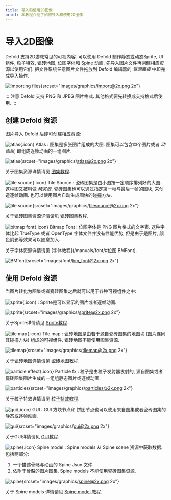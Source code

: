 ```yaml
---
title: 导入和使用2D图像
brief: 本教程介绍了如何导入和使用2D图像.
---
```


# 导入2D图像

Defold 支持2D游戏常见的可视内容. 可以使用 Defold 制作静态或动态Sprite, UI 组件, 粒子特效, 瓷砖地图, 位图字体和 Spine 动画. 先导入图片文件再创建相应资源以使用它们. 把文件系统任意图片文件拖放到 Defold 编辑器的 *资源面板* 中即完成导入操作.

![Importing files](images/graphics/import.png){srcset="images/graphics/import@2x.png 2x"}

::: 注意
Defold 支持 PNG 和 JPEG 图片格式. 其他格式要先转换成支持格式后使用.
:::


## 创建 Defold 资源

图片导入 Defold 后即可创建相应资源:

![atlas](images/icons/atlas.png){.icon} Atlas
: 图集是多张图片组成的大图. 图集可以包含单个图片或者 *动画组*, 即组成逐帧动画的一组图片.

  ![atlas](images/graphics/atlas.png){srcset="images/graphics/atlas@2x.png 2x"}

关于图集资源详情请见 [图集教程](/manuals/atlas).

![tile source](images/icons/tilesource.png){.icon} Tile Source
: 瓷砖图集是由小图按一定顺序排列好的大图. 这种图又被叫做 _精灵表_. 瓷砖图集也可以通过指定第一帧与最后一帧的图块, 来创造逐帧动画. 也可以使用图片自动生成图块的碰撞方块.

  ![tile source](images/graphics/tilesource.png){srcset="images/graphics/tilesource@2x.png 2x"}

关于瓷砖图集资源详情请见 [瓷砖图集教程](/manuals/tilesource).

![bitmap font](images/icons/font.png){.icon} Bitmap Font
: 位图字体是 PNG 图片格式的文字表. 这种字体比起 TrueType 或者 OpenType 字体文件并没有性能优势, 但是由于是图片, 颜色阴影等效果可以随意加入.

关于字体资源详情请见 [字体教程](/manuals/font/#位图 BMFont).

  ![BMfont](images/font/bm_font.png){srcset="images/font/bm_font@2x.png 2x"}


## 使用 Defold 资源

当图片转化为图集或者瓷砖图集之后就可以用于各种可视组件之中:

![sprite](images/icons/sprite.png){.icon}
: Sprite是可以显示的图片或者逐帧动画.

  ![sprite](images/graphics/sprite.png){srcset="images/graphics/sprite@2x.png 2x"}

关于Sprite详情请见 [Sprite教程](/manuals/sprite).

![tile map](images/icons/tilemap.png){.icon} Tile map
: 瓷砖地图是由若干源自瓷砖图集的地图块 (图片连同其碰撞方块) 组成的可视组件. 瓷砖地图不能使用图集资源.

  ![tilemap](images/graphics/tilemap.png){srcset="images/graphics/tilemap@2x.png 2x"}

关于瓷砖地图详情请见 [瓷砖地图教程](/manuals/tilemap).

![particle effect](images/icons/particlefx.png){.icon} Particle fx
: 粒子是由粒子发射器发射的, 源自图集或者瓷砖图集图片生成的一组组静态图片或逐帧动画.

  ![particles](images/graphics/particles.png){srcset="images/graphics/particles@2x.png 2x"}

关于粒子特效详情请见 [粒子特效教程](/manuals/particlefx).

![gui](images/icons/gui.png){.icon} GUI
: GUI 方块节点和 饼图节点也可以使用来自图集或者瓷砖图集的静态或逐帧动画.

  ![gui](images/graphics/gui.png){srcset="images/graphics/gui@2x.png 2x"}

关于GUI详情请见 [GUI教程](/manuals/gui).

![spine](images/icons/spine-model.png){.icon} Spine model
: Spine models 从 Spine scene 资源中获取数据. 包括两部分:

  1. 一个描述骨骼与动画的 Spine Json 文件.
  2. 依附于骨骼的图片图集. Spine models 不能使用瓷砖图集资源.

  ![spine](images/graphics/spine.png){srcset="images/graphics/spine@2x.png 2x"}

关于 Spine models 详情请见 [Spine model 教程](/manuals/spinemodel).
